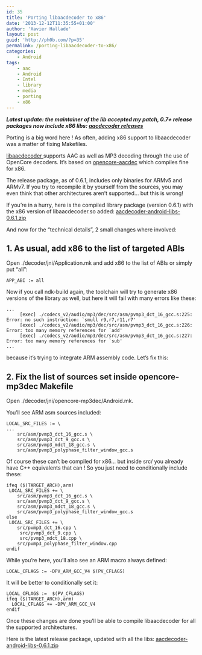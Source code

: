 ```yaml
---
id: 35
title: 'Porting libaacdecoder to x86'
date: '2013-12-12T11:35:55+01:00'
author: 'Xavier Hallade'
layout: post
guid: 'http://ph0b.com/?p=35'
permalink: /porting-libaacdecoder-to-x86/
categories:
    - Android
tags:
    - aac
    - Android
    - Intel
    - library
    - media
    - porting
    - x86
---
```


***Latest update: the maintainer of the lib accepted my patch, 0.7+ release packages now include x86 libs: [aacdecoder releases](https://code.google.com/p/aacdecoder-android/downloads/list "aacdecoder downloads")***

Porting is a big word here ! As often, adding x86 support to libaacdecoder was a matter of fixing Makefiles.

[libaacdecoder ](https://code.google.com/p/aacdecoder-android/ "libaacdecoder")supports AAC as well as MP3 decoding through the use of OpenCore decoders. It’s based on [opencore-aacdec](https://code.google.com/p/opencore-aacdec/) which compiles fine for x86.

The release package, as of 0.6.1, includes only binaries for ARMv5 and ARMv7. If you try to recompile it by yourself from the sources, you may even think that other architectures aren’t supported… but this is wrong!

If you’re in a hurry, here is the compiled library package (version 0.6.1) with the x86 version of libaacdecoder.so added: [aacdecoder-android-libs-0.6.1.zip](http://ph0b.com/wp-content/uploads/2013/12/aacdecoder-android-libs-0.6.1.zip)

And now for the “technical details”, 2 small changes where involved:

## 1. As usual, add x86 to the list of targeted ABIs

Open ./decoder/jni/Application.mk and add x86 to the list of ABIs or simply put “all”:

```
APP_ABI := all
```

Now if you call ndk-build again, the toolchain will try to generate x86 versions of the library as well, but here it will fail with many errors like these:

```
...
     [exec] ./codecs_v2/audio/mp3/dec/src/asm/pvmp3_dct_16_gcc.s:225: Error: no such instruction: `smull r9,r7,r11,r7'
     [exec] ./codecs_v2/audio/mp3/dec/src/asm/pvmp3_dct_16_gcc.s:226: Error: too many memory references for `add'
     [exec] ./codecs_v2/audio/mp3/dec/src/asm/pvmp3_dct_16_gcc.s:227: Error: too many memory references for `sub'
...
```

because it’s trying to integrate ARM assembly code. Let’s fix this:

## 2. Fix the list of sources set inside opencore-mp3dec Makefile

Open ./decoder/jni/opencore-mp3dec/Android.mk.

You’ll see ARM asm sources included:

```
LOCAL_SRC_FILES := \
...
 	src/asm/pvmp3_dct_16_gcc.s \
 	src/asm/pvmp3_dct_9_gcc.s \
 	src/asm/pvmp3_mdct_18_gcc.s \
 	src/asm/pvmp3_polyphase_filter_window_gcc.s
```

Of course these can’t be compiled for x86… but inside src/ you already have C++ equivalents that can ! So you just need to conditionally include these:

```
ifeq ($(TARGET_ARCH),arm)
 LOCAL_SRC_FILES += \
 	src/asm/pvmp3_dct_16_gcc.s \
 	src/asm/pvmp3_dct_9_gcc.s \
 	src/asm/pvmp3_mdct_18_gcc.s \
 	src/asm/pvmp3_polyphase_filter_window_gcc.s
else
 LOCAL_SRC_FILES += \
 	src/pvmp3_dct_16.cpp \
	 src/pvmp3_dct_9.cpp \
	 src/pvmp3_mdct_18.cpp \
 	src/pvmp3_polyphase_filter_window.cpp
endif
```

While you’re here, you’ll also see an ARM macro always defined:

```
LOCAL_CFLAGS := -DPV_ARM_GCC_V4 $(PV_CFLAGS)
```

It will be better to conditionally set it:

```
LOCAL_CFLAGS :=  $(PV_CFLAGS)
ifeq ($(TARGET_ARCH),arm)
  LOCAL_CFLAGS += -DPV_ARM_GCC_V4 
endif
```

Once these changes are done you’ll be able to compile libaacdecoder for all the supported architectures.

Here is the latest release package, updated with all the libs: [aacdecoder-android-libs-0.6.1.zip](http://ph0b.com/wp-content/uploads/2013/12/aacdecoder-android-libs-0.6.1.zip)
